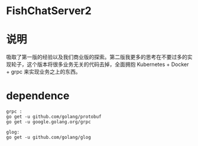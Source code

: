 # FishChatServer2

说明
======
吸取了第一版的经验以及我们商业版的探索。第二版我更多的思考在不要过多的实现轮子，这个版本将很多业务无关的代码去掉，全面拥抱
Kubernetes + Docker + grpc 来实现业务之上的东西。


dependence
======

<pre><code>grpc :
go get -u github.com/golang/protobuf
go get -u google.golang.org/grpc

glog:
go get -u github.com/golang/glog
</code></pre>